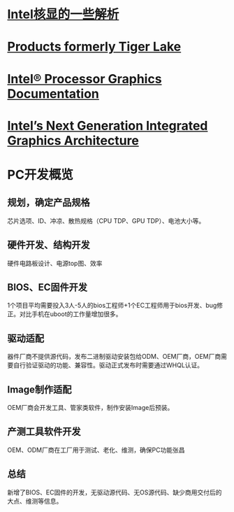 # [Intel核显的一些解析](https://zhuanlan.zhihu.com/p/102049728)
# [Products formerly Tiger Lake](https://ark.intel.com/content/www/us/en/ark/products/codename/88759/products-formerly-tiger-lake.html#@Mobile)
# [Intel® Processor Graphics Documentation](https://www.intel.com/content/www/us/en/developer/articles/guide/intel-graphics-developers-guides.html)
# [Intel’s Next Generation Integrated Graphics Architecture](https://www.intel.com/Assets/PDF/whitepaper/313343.pdf)

# PC开发概览
## 规划，确定产品规格
芯片选项、ID、冲凉、散热规格（CPU TDP、GPU TDP）、电池大小等。
## 硬件开发、结构开发
硬件电路板设计、电源top图、效率
## BIOS、EC固件开发
1个项目平均需要投入3人-5人的bios工程师+1个EC工程师用于bios开发、bug修正。对比手机在uboot的工作量增加很多。
## 驱动适配
器件厂商不提供源代码，发布二进制驱动安装包给ODM、OEM厂商，OEM厂商需要自行验证驱动的功能、兼容性。驱动正式发布时需要通过WHQL认证。
## Image制作适配
OEM厂商会开发工具、管家类软件，制作安装Image后预装。
## 产测工具软件开发
OEM、ODM厂商在工厂用于测试、老化、维测，确保PC功能张昌
## 总结
新增了BIOS、EC固件的开发，无驱动源代码、无OS源代码、缺少商用交付后的大点、维测等信息。
